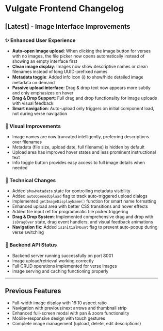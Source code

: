 # Vulgate Frontend Changelog

## [Latest] - Image Interface Improvements

### ✨ Enhanced User Experience
- **Auto-open image upload**: When clicking the image button for verses with no images, the file picker now opens automatically instead of showing an empty interface first
- **Clean image display**: Images now show descriptive names or clean filenames instead of long UUID-prefixed names
- **Metadata toggle**: Added info icon (ℹ️) to show/hide detailed image metadata on demand
- **Passive upload interface**: Drag & drop text now appears more subtly and only emphasizes on hover
- **Drag & Drop Support**: Full drag and drop functionality for image uploads with visual feedback
- **Smart navigation**: Auto-upload only triggers on initial component load, not during verse navigation

### 🎨 Visual Improvements
- Image names are now truncated intelligently, preferring descriptions over filenames
- Metadata (file size, upload date, full filename) is hidden by default
- Upload area has improved hover states and less prominent instructional text
- Info toggle button provides easy access to full image details when needed

### 🔧 Technical Changes
- Added `showMetadata` state for controlling metadata visibility
- Added `autoOpenedUpload` flag to track auto-triggered upload dialogs
- Implemented `getImageDisplayName()` function for smart name formatting
- Enhanced upload area with better CSS transitions and hover effects
- Added file input ref for programmatic file picker triggering
- **Drag & Drop System**: Implemented comprehensive drag and drop with `isDragOver` state, drag event handlers, and visual feedback animations
- **Navigation fix**: Added `isInitialMount` flag to prevent auto-popup during verse switching

### 🚀 Backend API Status
- Backend server running successfully on port 8001
- Image upload/retrieval working correctly
- Full CRUD operations implemented for verse images
- Image serving and caching functioning properly

---

## Previous Features
- Full-width image display with 16:10 aspect ratio
- Navigation with previous/next arrows and thumbnail strip
- Enhanced full-screen modal with pan & zoom functionality
- Mobile-responsive design with touch gestures
- Complete image management (upload, delete, edit descriptions) 